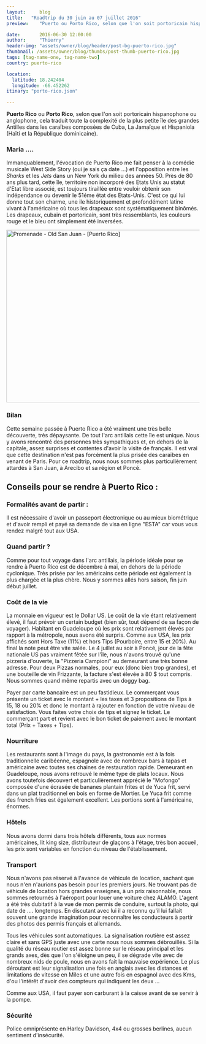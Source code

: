 ```yaml
---
layout:     blog
title:   "Roadtrip du 30 juin au 07 juillet 2016"
preview:    "Puerto ou Porto Rico, selon que l'on soit portoricain hispanophone ou anglophone..."

date:       2016-06-30 12:00:00
author:     "Thierry"
header-img: "assets/owner/blog/header/post-bg-puerto-rico.jpg"
thumbnail: /assets/owner/blog/thumbs/post-thumb-puerto-rico.jpg
tags: [tag-name-one, tag-name-two]
country: puerto-rico

location:
  latitude: 18.242404
  longitude: -66.452262
itinary: "porto-rico.json"

---
```



**Puerto Rico** ou **Porto Rico**, selon que l'on soit portoricain hispanophone ou anglophone, cela traduit toute la complexité de la plus petite île des grandes Antilles dans les caraïbes composées de Cuba, La Jamaïque et Hispaniola (Haïti et la République dominicaine).

### Maria ....

Immanquablement, l'évocation de Puerto Rico me fait penser à la comédie musicale West Side Story (oui je sais ça date ...) et l'opposition entre les *Sharks* et les *Jets* dans un New York du milieu des années 50. Près de 80 ans plus tard, cette île, territoire non incorporé des Etats Unis au statut d'Etat libre associé, est toujours tiraillée entre vouloir obtenir son indépendance ou devenir le 51éme état des Etats-Unis. C'est ce qui lui donne tout son charme, une ile historiquement et profondément latine vivant à l'américaine où tous les drapeaux sont systématiquement binômés. Les drapeaux, cubain et portoricain, sont très ressemblants, les couleurs  rouge et le bleu ont simplement été inversées.

<a data-flickr-embed="true" data-footer="true"  href="https://www.flickr.com/photos/127048817@N07/28255835271/in/album-72157670834710945/" title="Promenade - Old San Juan - [Puerto Rico]"><img src="https://c8.staticflickr.com/9/8613/28255835271_c18458c360_c.jpg" width="800" height="450" alt="Promenade - Old San Juan - [Puerto Rico]"></a><script async src="//embedr.flickr.com/assets/client-code.js" charset="utf-8"></script>

### Bilan

Cette semaine passée à Puerto Rico a été vraiment une très belle découverte, très dépaysante. De tout l'arc antillais cette île est unique. Nous y avons rencontré des personnes très sympathiques et, en dehors de la capitale, assez surprises et contentes d'avoir la visite de français. Il est vrai que cette destination n'est pas forcément la plus prisée des caraïbes en venant de Paris. Pour ce roadtrip, nous nous sommes plus particulièrement attardés à San Juan, à Arecibo et sa région et Poncé.  


## Conseils pour se rendre à Puerto Rico :  

### Formalités avant de partir :  

Il est nécessaire d'avoir un passeport électronique ou au mieux biométrique et d'avoir rempli et payé sa demande de visa en ligne "ESTA" car vous vous rendez malgré tout aux USA.  

### Quand partir ?  

Comme pour tout voyage dans l'arc antillais, la période idéale pour se rendre à Puerto Rico est de décembre à mai, en dehors de la période cyclonique. Très prisée par les américains cette période est également la plus chargée et la plus chère. Nous y sommes allés hors saison, fin juin début juillet.

### Coût de la vie

La monnaie en vigueur est le Dollar US. Le coût de la vie étant relativement élevé, il faut prévoir un certain budget (bien sûr, tout dépend de sa façon de voyager). Habitant en Guadeloupe où les prix sont relativement élevés par rapport à la métropole, nous avons été surpris. Comme aux USA, les prix affichés sont Hors Taxe (11%) et hors Tips (Pourboire, entre 15 et 20%). Au final la note peut être vite salée. Le 4 juillet au soir à Poncé, jour de la fête nationale US pas vraiment fêtée sur l'île, nous n'avons trouvé qu'une pizzeria d'ouverte, la "Pizzeria Campioni" au demeurant une très bonne adresse. Pour deux Pizzas normales, pour eux (donc bien trop grandes), et une bouteille de vin Frizzante, la facture s'est élevée à 80 $ tout compris. Nous sommes quand même repartis avec un doggy bag. 

Payer par carte bancaire est un peu fastidieux. Le commerçant vous présente un ticket avec le montant + les taxes et 3 propositions de Tips à 15, 18 ou 20% et donc le montant à rajouter en fonction de votre niveau de satisfaction. Vous faites votre choix de tips et signez le ticket. Le commerçant part et revient avec le bon ticket de paiement avec le montant total (Prix + Taxes + Tips).  

### Nourriture

Les restaurants sont à l'image du pays, la gastronomie est à la fois traditionnelle caribéenne, espagnole avec de nombreux bars à tapas et américaine avec toutes ses chaines de restauration rapide. Demeurant en Guadeloupe, nous avons retrouvé le même type de plats locaux. Nous avons toutefois découvert et particulièrement apprécié le "Mofongo" composée d'une écrasée de bananes plantain frites et de Yuca frit, servi dans un plat traditionnel en bois en forme de Mortier. Le Yuca frit comme des french fries est également excellent. Les portions sont à l'américaine, énormes.

### Hôtels

Nous avons dormi dans trois hôtels différents, tous aux normes américaines, lit king size, distributeur de glaçons à l'étage, très bon accueil, les prix sont variables en fonction du niveau de l'établissement.

### Transport

Nous n'avons pas réservé à l'avance de véhicule de location, sachant que nous n'en n'aurions pas besoin pour les premiers jours. Ne trouvant pas de véhicule de location hors grandes enseignes, à un prix raisonnable, nous sommes retournés à l'aéroport pour louer une voiture chez ALAMO. L'agent a été très dubitatif à la vue de mon permis de conduire, surtout la photo, qui date de …. longtemps. En discutant avec lui il a reconnu qu'il lui fallait souvent une grande imagination pour reconnaître les conducteurs à partir des photos des permis français et allemands.

Tous les véhicules sont automatiques. La signalisation routière est assez claire et sans GPS juste avec une carte nous nous sommes débrouillés. Si la qualité du réseau routier est assez bonne sur le réseau principal et les grands axes, dès que l'on s'éloigne un peu, il se dégrade vite avec de nombreux nids de poule, nous en avons fait la mauvaise expérience. Le plus déroutant est leur signalisation une fois en anglais avec les distances et limitations de vitesse en Miles et une autre fois en espagnol avec des Kms, d'ou l'intérêt d'avoir des compteurs qui indiquent les deux … 

Comme aux USA, il faut payer son carburant à la caisse avant de se servir à la pompe.
 
### Sécurité

Police omniprésente en Harley Davidson, 4x4 ou grosses berlines, aucun sentiment d'insécurité.